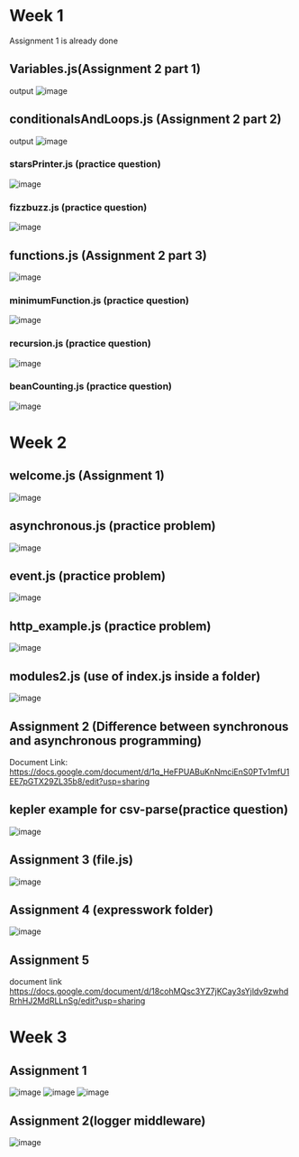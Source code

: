 # Week 1
Assignment 1 is already done

## Variables.js(Assignment 2 part 1)
output
![image](https://github.com/noobprograms/emumbaInternship/assets/78657816/7eeddac7-c754-4aa8-966a-418f8af93a21)

## conditionalsAndLoops.js (Assignment 2 part 2)
output
![image](https://github.com/noobprograms/emumbaInternship/assets/78657816/1c2ca283-0abd-4c3f-bcf8-09b26e2e0c68)

### starsPrinter.js (practice question)
![image](https://github.com/noobprograms/emumbaInternship/assets/78657816/b5a1620c-4513-4fad-be22-c7678f07d004)
### fizzbuzz.js (practice question)
![image](https://github.com/noobprograms/emumbaInternship/assets/78657816/fc47fd77-8a18-4966-8b98-62685ac04edf)
## functions.js (Assignment 2 part 3)
![image](https://github.com/noobprograms/emumbaInternship/assets/78657816/86016f20-34bd-4faf-8d43-bc4388c83088)
### minimumFunction.js (practice question)
![image](https://github.com/noobprograms/emumbaInternship/assets/78657816/38a1c1ff-4d3c-4c9d-951e-5c7fc74d25b9)
### recursion.js (practice question)
![image](https://github.com/noobprograms/emumbaInternship/assets/78657816/d283d94b-5284-4830-aa64-26a9e68ac4ba)
### beanCounting.js (practice question)
![image](https://github.com/noobprograms/emumbaInternship/assets/78657816/c02c8c1d-3c6e-43b7-881d-7e8e310246c1)

# Week 2
## welcome.js (Assignment 1)
![image](https://github.com/noobprograms/emumbaInternship/assets/78657816/af5cf70b-2cec-4a9e-97e0-5d301205e892)
## asynchronous.js (practice problem)
![image](https://github.com/noobprograms/emumbaInternship/assets/78657816/874de0db-9de4-4ae4-97fb-81f359276735)
## event.js (practice problem)
![image](https://github.com/noobprograms/emumbaInternship/assets/78657816/c38424c1-44a0-49dd-ac11-43a7c76654c6)
## http_example.js (practice problem)
![image](https://github.com/noobprograms/emumbaInternship/assets/78657816/8b01408f-933a-47e7-b09c-d499f3af2efb)
## modules2.js (use of index.js inside a folder)
![image](https://github.com/noobprograms/emumbaInternship/assets/78657816/ac454cb8-01a1-43a9-be9a-ab13d2e5a5ae)
## Assignment 2 (Difference between synchronous and asynchronous programming)
Document Link: https://docs.google.com/document/d/1q_HeFPUABuKnNmciEnS0PTv1mfU1EE7pGTX29ZL35b8/edit?usp=sharing
## kepler example for csv-parse(practice question)
![image](https://github.com/noobprograms/emumbaInternship/assets/78657816/0764c4d7-5f2c-41fe-8419-a191599dc7e7)
## Assignment 3 (file.js)
![image](https://github.com/noobprograms/emumbaInternship/assets/78657816/e2826956-c364-408d-a9bf-2289b9f35570)
## Assignment 4 (expresswork folder)
![image](https://github.com/noobprograms/emumbaInternship/assets/78657816/d7ef5c80-43ec-43b1-a836-fffd309f55a3)
## Assignment 5
document link https://docs.google.com/document/d/18cohMQsc3YZ7jKCay3sYjldv9zwhdRrhHJ2MdRLLnSg/edit?usp=sharing

# Week 3
## Assignment 1
![image](https://github.com/noobprograms/emumbaInternship/assets/78657816/af98d1d9-651f-40f7-b664-32adcbffaf90)
![image](https://github.com/noobprograms/emumbaInternship/assets/78657816/92f162d6-c5bc-4a21-967e-3b604d619c5b)
![image](https://github.com/noobprograms/emumbaInternship/assets/78657816/b446288f-06bc-47de-bac2-cd82c668bbe8)

## Assignment 2(logger middleware)
![image](https://github.com/noobprograms/emumbaInternship/assets/78657816/7edf3552-99c2-45f4-b87e-119f1178e18b)

















